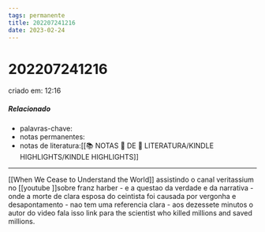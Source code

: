 ```yaml
---
tags: permanente
title: 202207241216
date: 2023-02-24
---
```

# 202207241216
criado em: 12:16

##### Relacionado
- palavras-chave:
- notas permanentes:
- notas de literatura:[[📚 NOTAS 📖 DE 📘 LITERATURA/KINDLE HIGHLIGHTS/KINDLE HIGHLIGHTS]]

---
[[When We Cease to Understand the World]]
assistindo o canal veritassium no [[youtube ]]sobre franz harber - e a questao da verdade e da narrativa - onde a morte de clara esposa do ceintista foi causada por vergonha e desapontamento - nao tem uma referencia clara - aos dezessete minutos o autor do video fala isso
link para the scientist who killed millions and saved millions.